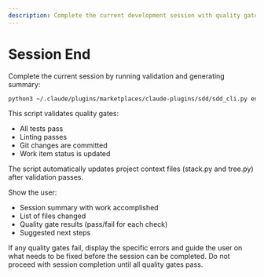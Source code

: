```yaml
---
description: Complete the current development session with quality gates and summary
---
```


# Session End

Complete the current session by running validation and generating summary:

```bash
python3 ~/.claude/plugins/marketplaces/claude-plugins/sdd/sdd_cli.py end
```

This script validates quality gates:
- All tests pass
- Linting passes
- Git changes are committed
- Work item status is updated

The script automatically updates project context files (stack.py and tree.py) after validation passes.

Show the user:
- Session summary with work accomplished
- List of files changed
- Quality gate results (pass/fail for each check)
- Suggested next steps

If any quality gates fail, display the specific errors and guide the user on what needs to be fixed before the session can be completed. Do not proceed with session completion until all quality gates pass.
